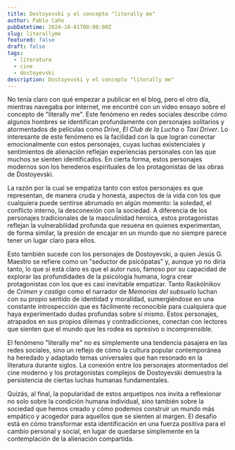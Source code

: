 ```yaml
---
title: Dostoyevski y el concepto "literally me"
author: Pablo Caño
pubDatetime: 2024-10-01T00:00:00Z
slug: literallyme
featured: false
draft: false
tags:
  - literatura
  - cine
  - dostoyevski
description: Dostoyevski y el concepto "literally me"
---
```


No tenía claro con qué empezar a publicar en el blog, pero el otro día, mientras navegaba por internet, me encontré con un video ensayo sobre el concepto de "literally me". Este fenómeno en redes sociales describe cómo algunos hombres se identifican profundamente con personajes solitarios y atormentados de películas como *Drive*, *El Club de la Lucha* o *Taxi Driver*. Lo interesante de este fenómeno es la facilidad con la que logran conectar emocionalmente con estos personajes, cuyas luchas existenciales y sentimientos de alienación reflejan experiencias personales con las que muchos se sienten identificados. En cierta forma, estos personajes modernos son los herederos espirituales de los protagonistas de las obras de Dostoyevski.

La razón por la cual se empatiza tanto con estos personajes es que representan, de manera cruda y honesta, aspectos de la vida con los que cualquiera puede sentirse abrumado en algún momento: la soledad, el conflicto interno, la desconexión con la sociedad. A diferencia de los personajes tradicionales de la masculinidad heroica, estos protagonistas reflejan la vulnerabilidad profunda que resuena en quienes experimentan, de forma similar, la presión de encajar en un mundo que no siempre parece tener un lugar claro para ellos.

Esto también sucede con los personajes de Dostoyevski, a quien Jesús G. Maestro se refiere como un "seductor de psicópatas" y, aunque yo no diría tanto, lo que sí está claro es que el autor ruso, famoso por su capacidad de explorar las profundidades de la psicología humana, logra crear protagonistas con los que es casi inevitable empatizar. Tanto Raskólnikov de *Crimen y castigo* como el narrador de *Memorias del subsuelo* luchan con su propio sentido de identidad y moralidad, sumergiéndose en una constante introspección que es fácilmente reconocible para cualquiera que haya experimentado dudas profundas sobre sí mismo. Estos personajes, atrapados en sus propios dilemas y contradicciones, conectan con lectores que sienten que el mundo que les rodea es opresivo o incomprensible.

El fenómeno "literally me" no es simplemente una tendencia pasajera en las redes sociales, sino un reflejo de cómo la cultura popular contemporánea ha heredado y adaptado temas universales que han resonado en la literatura durante siglos. La conexión entre los personajes atormentados del cine moderno y los protagonistas complejos de Dostoyevski demuestra la persistencia de ciertas luchas humanas fundamentales.

Quizás, al final, la popularidad de estos arquetipos nos invita a reflexionar no solo sobre la condición humana individual, sino también sobre la sociedad que hemos creado y cómo podemos construir un mundo más empático y acogedor para aquellos que se sienten al margen. El desafío está en cómo transformar esta identificación en una fuerza positiva para el cambio personal y social, en lugar de quedarse simplemente en la contemplación de la alienación compartida.
